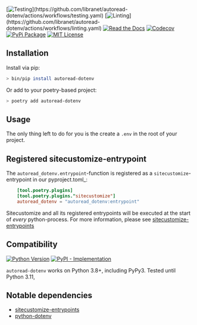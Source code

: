 [![Testing](https://img.shields.io/github/actions/workflow/status/libranet/autoread-dotenv/testing.yaml?branch=main&longCache=true&style=flat-square&label=tests&logo=GitHub%20Actions&logoColor=fff")](https://github.com/libranet/autoread-dotenv/actions/workflows/testing.yaml)
[![Linting](https://img.shields.io/github/actions/workflow/status/libranet/autoread-dotenv/linting.yaml?branch=main&longCache=true&style=flat-square&label=linting&logo=GitHub%20Actions&logoColor=fff")](https://github.com/libranet/autoread-dotenv/actions/workflows/linting.yaml)
[![Read the Docs](https://readthedocs.org/projects/autoread-dotenv/badge/?version=latest)](https://autoread-dotenv.readthedocs.io/en/latest/)
[![Codecov](https://codecov.io/gh/libranet/autoread-dotenv/branch/main/graph/badge.svg?token=QTOWRXGH61)](https://codecov.io/gh/libranet/autoread-dotenv)
[![PyPi Package](https://img.shields.io/pypi/v/autoread-dotenv?color=%2334D058&label=pypi%20package)](https://pypi.org/project/autoread-dotenv/)
[![MIT License](https://img.shields.io/badge/license-MIT-blue.svg)](https://github.com/libranet/autoread-dotenv/blob/main/docs/license.md)



## Installation

Install via pip:

```bash
> bin/pip install autoread-dotenv
```

Or add to your poetry-based project:

```bash
> poetry add autoread-dotenv
```


## Usage

The only thing left to do for you is the create a ``.env`` in the root of your project.


## Registered sitecustomize-entrypoint

The ``autoread_dotenv.entrypoint``-function is registered as a ``sitecustomize``-entrypoint in our pyproject.toml_:

``` toml
    [tool.poetry.plugins]
    [tool.poetry.plugins."sitecustomize"]
    autoread_dotenv = "autoread_dotenv:entrypoint"
```

Sitecustomize and all its registered entrypoints will be executed at the start of *every* python-process.
For more information, please see [sitecustomize-entrypoints](http://pypi.python.org/pypi/sitecustomize-entrypoints)


## Compatibility

 [![Python Version](https://img.shields.io/pypi/pyversions/autoread-dotenv?:alt:PyPI-PythonVersion)](https://pypi.org/project/autoread-dotenv/)
 [![PyPI - Implementation](https://img.shields.io/pypi/implementation/autoread-dotenv?:alt:PyPI-Implementation)](https://pypi.org/project/autoread-dotenv/)

``autoread-dotenv``  works on Python 3.8+, including PyPy3. Tested until Python 3.11,


## Notable dependencies

- [sitecustomize-entrypoints](http://pypi.python.org/pypi/sitecustomize-entrypoints)
- [python-dotenv](http://pypi.python.org/pypi/python-dotenv)
